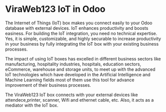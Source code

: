 # ViraWeb123 IoT in Odoo 

The Internet of Things (IoT) box makes you connect easily to your Odoo database with external devices. IoT enhances productivity and boosts easiness. For building the IoT integration, you need no technical expertise. Yes, it is simple, customizable, and highly securable to increase productivity in your business by fully integrating the IoT box with your existing business processes.

The impact of using IoT boxes has excelled in different business sectors like manufacturing, hospitality industries, hospitals, education sectors, eCommerce, warehouse and storage units, to meet up with the advanced IoT technologies which have developed in the Artificial Intelligence and Machine Learning fields most of them use this tool for advance improvement of their business processes.

The ViraWeb123 IoT box connects with your external devices like attendece,printer, scanner, Wifi and ethernet cable, etc. Also, it acts as a mediator with the IoT box. 

